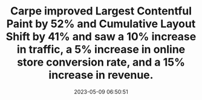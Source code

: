---
layout: post
title:  "Carpe improved Largest Contentful Paint by 52% and Cumulative Layout Shift by 41% and saw a 10% increase in traffic, a 5% increase in online store conversion rate, and a 15% increase in revenue."
storySource: "https://performance.shopify.com/blogs/blog/how-carpe-achieved-record-breaking-sales-by-focusing-on-performance-optimization"
date:   2023-05-09 06:50:51
tags:
 - bounce rate
 - conversion rate
 - traffic
 - revenue
 - "2023"
 - core web vitals
---